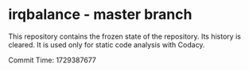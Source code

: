 # irqbalance - master branch

This repository contains the frozen state of the repository.
Its history is cleared. It is used only for static code
analysis with Codacy.

Commit Time: 1729387677